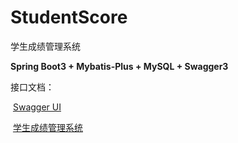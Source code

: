# StudentScore
学生成绩管理系统

**Spring Boot3 + Mybatis-Plus + MySQL + Swagger3**

接口文档：

​	[Swagger UI](http://localhost:8089/swagger-ui/index.html)

​	[学生成绩管理系统](http://localhost:8089/doc.html#/home)

